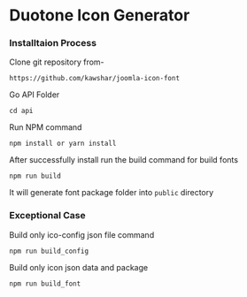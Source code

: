 # Duotone Icon Generator

### Installtaion Process ###

Clone git repository from-
```
https://github.com/kawshar/joomla-icon-font
```

Go API Folder 
```
cd api 
```

Run NPM command 

```
npm install or yarn install
```

After successfully install run the build command for build fonts

```
npm run build
```
It will generate font package folder into ```public``` directory

### Exceptional Case 

Build only ico-config json file command

```
npm run build_config
```

Build only icon json data and package 
```
npm run build_font
```